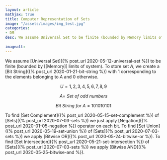 ```yaml
---
layout: article
mathjax: true
title: Computer Representation of Sets
image: "/assets/images/img_test.jpg"
categories:
- DM
desc: We assume Universal Set to be finite (bounded by Memory limits of system).
 
imagealt: 
---
```


We assume [Universal Set]({% post_url 2020-05-12-universal-set %}) to be finite (bounded by [[Memory]] limits of system).
To store set $A$, we create a [Bit String]({% post_url 2020-01-21-bit-string %}) with 1 corresponding to the elements belonging to $A$ and 0 otherwise.


































































































































































































































































































































































$$U = {1, 2, 3, 4, 5, 6, 7, 8, 9}$$

































































































































































































































































































































































$$A =\ Set\ of\ odd\ numbers$$

































































































































































































































































































































































$$Bit\ String\ for\ A=101010101$$


































































































































































































































































































































































To find [Set Complement]({% post_url 2020-05-15-set-complement %}) of [Sets]({% post_url 2020-07-03-sets %}) we just apply [Negation]({% post_url 2020-01-05-negation %}) operator on each bit.
To find [Set Union]({% post_url 2020-05-19-set-union %}) of [Sets]({% post_url 2020-07-03-sets %}) we apply [Bitwise OR]({% post_url 2020-05-24-bitwise-or %}).
To find [Set Intersection]({% post_url 2020-05-21-set-intersection %}) of [Sets]({% post_url 2020-07-03-sets %}) we apply [Bitwise AND]({% post_url 2020-05-25-bitwise-and %}).